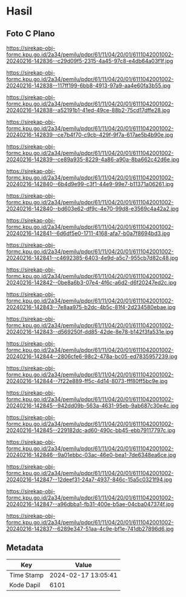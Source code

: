 # Hasil

## Foto C Plano

https://sirekap-obj-formc.kpu.go.id/2a34/pemilu/pdpr/61/11/04/20/01/6111042001002-20240216-142836--c29d09f5-2315-4a45-97c8-e4db64a03f1f.jpg

https://sirekap-obj-formc.kpu.go.id/2a34/pemilu/pdpr/61/11/04/20/01/6111042001002-20240216-142838--117ff199-6bb8-4913-97a9-aa4e60fa3b55.jpg

https://sirekap-obj-formc.kpu.go.id/2a34/pemilu/pdpr/61/11/04/20/01/6111042001002-20240216-142838--a52191b1-41ed-49ce-88b2-75cd17dffe28.jpg

https://sirekap-obj-formc.kpu.go.id/2a34/pemilu/pdpr/61/11/04/20/01/6111042001002-20240216-142839--ce7b4f70-c9cb-429f-9f7a-617ae5b4b90e.jpg

https://sirekap-obj-formc.kpu.go.id/2a34/pemilu/pdpr/61/11/04/20/01/6111042001002-20240216-142839--ce89a935-8229-4a86-a90a-8ba662c42d6e.jpg

https://sirekap-obj-formc.kpu.go.id/2a34/pemilu/pdpr/61/11/04/20/01/6111042001002-20240216-142840--6b4d9e99-c3f1-44e9-99e7-b11371a06261.jpg

https://sirekap-obj-formc.kpu.go.id/2a34/pemilu/pdpr/61/11/04/20/01/6111042001002-20240216-142840--bd603e62-df9c-4e70-99d8-e3569c4a42a2.jpg

https://sirekap-obj-formc.kpu.go.id/2a34/pemilu/pdpr/61/11/04/20/01/6111042001002-20240216-142841--6d6df5e0-1711-4168-afa7-b0a7f8694bd3.jpg

https://sirekap-obj-formc.kpu.go.id/2a34/pemilu/pdpr/61/11/04/20/01/6111042001002-20240216-142841--c4692385-6403-4e9d-a5c7-955cb7d82c48.jpg

https://sirekap-obj-formc.kpu.go.id/2a34/pemilu/pdpr/61/11/04/20/01/6111042001002-20240216-142842--0be8a6b3-07e4-4f6c-a6d2-d6f20247ed2c.jpg

https://sirekap-obj-formc.kpu.go.id/2a34/pemilu/pdpr/61/11/04/20/01/6111042001002-20240216-142843--7e8aa975-b2dc-4b5c-81f4-2d234580ebae.jpg

https://sirekap-obj-formc.kpu.go.id/2a34/pemilu/pdpr/61/11/04/20/01/6111042001002-20240216-142843--d569250f-dd85-42de-8e78-b142f3fa531e.jpg

https://sirekap-obj-formc.kpu.go.id/2a34/pemilu/pdpr/61/11/04/20/01/6111042001002-20240216-142844--2806cfe6-98c2-478a-bc05-ed7835957239.jpg

https://sirekap-obj-formc.kpu.go.id/2a34/pemilu/pdpr/61/11/04/20/01/6111042001002-20240216-142844--7f22e889-ff5c-4d14-8073-fff80ff5bc9e.jpg

https://sirekap-obj-formc.kpu.go.id/2a34/pemilu/pdpr/61/11/04/20/01/6111042001002-20240216-142845--942dd09b-563a-4631-95eb-9ab687c30e4c.jpg

https://sirekap-obj-formc.kpu.go.id/2a34/pemilu/pdpr/61/11/04/20/01/6111042001002-20240216-142845--229182dc-ad60-490c-bb45-ebb79117797c.jpg

https://sirekap-obj-formc.kpu.go.id/2a34/pemilu/pdpr/61/11/04/20/01/6111042001002-20240216-142846--9a01ebbc-03ac-46e0-bea1-7de6348ea6ce.jpg

https://sirekap-obj-formc.kpu.go.id/2a34/pemilu/pdpr/61/11/04/20/01/6111042001002-20240216-142847--12deef31-24a7-4937-846c-15a5c0321f94.jpg

https://sirekap-obj-formc.kpu.go.id/2a34/pemilu/pdpr/61/11/04/20/01/6111042001002-20240216-142847--a96dbba1-fb31-400e-b5ae-04cba047374f.jpg

https://sirekap-obj-formc.kpu.go.id/2a34/pemilu/pdpr/61/11/04/20/01/6111042001002-20240216-142837--6289e347-51aa-4c9e-bf1e-741db27896d6.jpg


## Metadata

| Key        | Value               |
| ---------- | ------------------- |
| Time Stamp | 2024-02-17 13:05:41 |
| Kode Dapil | 6101                |



